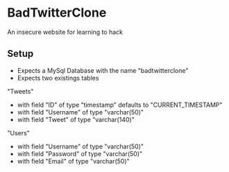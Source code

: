 BadTwitterClone
===============

An insecure website for learning to hack

## Setup

- Expects a MySql Database with the name "badtwitterclone"
- Expects two existings tables

"Tweets"
 - with field "ID" of type "timestamp" defaults to "CURRENT_TIMESTAMP"
 - with field "Username" of type "varchar(50)"
 - with field "Tweet" of type "varchar(140)"

"Users"
 - with field "Username" of type "varchar(50)"
 - with field "Password" of type "varchar(50)"
 - with field "Email" of type "varchar(50)"
